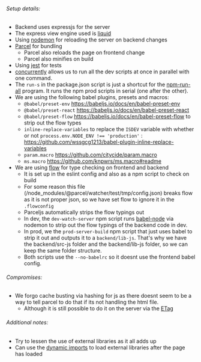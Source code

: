 
###### Setup details:
* Backend uses expressjs for the server
* The express view engine used is [liquid](https://github.com/harttle/liquidjs/wiki/Use-with-Expressjs)
* Using [nodemon](https://github.com/remy/nodemon/) for reloading the server on backend changes
* [Parcel](https://parceljs.org) for bundling
  * Parcel also reloads the page on frontend change
  * Parcel also minifies on build
* Using [jest](https://jestjs.io/) for tests
* [concurrently](https://github.com/kimmobrunfeldt/concurrently) allows us to run all the dev scripts at once in parallel with one command.
* The `run-s` in the package.json script is just a shortcut for the [npm-run-all](https://github.com/mysticatea/npm-run-all) program. It runs the npm prod scripts in serial (one after the other).
* We are using the following babel plugins, presets and macros:
  * `@babel/preset-env` https://babeljs.io/docs/en/babel-preset-env
  * `@babel/preset-react` https://babeljs.io/docs/en/babel-preset-react
  * `@babel/preset-flow` https://babeljs.io/docs/en/babel-preset-flow to strip out the flow types
  * `inline-replace-variables` to replace the `ISDEV` variable with whether or not `process.env.NODE_ENV !== 'production'` : https://github.com/wssgcg1213/babel-plugin-inline-replace-variables
  * `param.macro`  https://github.com/citycide/param.macro
  * `ms.macro` https://github.com/knpwrs/ms.macro#readme
* We are using [flow](https://flow.org) for type checking on frontend and backend
  * It is set up in the eslint config and also as a npm script to check on build
  * For some reason this file (/node_modules/@parcel/watcher/test/tmp/config.json) breaks flow as it is not proper json, so we have set flow to ignore it in the `.flowconfig`
  * Parceljs automatically strips the flow typings out
  * In dev, the `dev-watch-server` npm script runs [babel-node](https://babeljs.io/docs/en/babel-node) via nodemon to strip out the flow typings of the backend code in dev.
  * In prod, we the `prod-server-build` npm script that just uses babel to strip it out and outputs it to a `backend/lib-js`. That's why we have the backend/src-js folder and the backend/lib-js folder, so we can keep the same folder structure.
  * Both scripts use the `--no-babelrc` so it doesnt use the frontend babel config.


###### Compromises:
* We forgo cache busting via hashing for js as there doesnt seem to be a way to tell parcel to do that if its not handling the html file.
  * Although it is still possible to do it on the server via the [ETag](https://developer.mozilla.org/en-US/docs/Web/HTTP/Headers/ETag)


###### Additional notes:
* Try to lessen the use of external libraries as it all adds up
* Can use the [dynamic imports](https://developer.mozilla.org/en-US/docs/Web/JavaScript/Reference/Statements/import#Dynamic_Imports) to load external libraries after the page has loaded